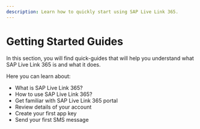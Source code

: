 ```yaml
---
description: Learn how to quickly start using SAP Live Link 365.
---
```


# Getting Started Guides

In this section, you will find quick-guides that will help you understand what SAP Live Link 365 is and what it does.

Here you can learn about:

* What is SAP Live Link 365?
* How to use SAP Live Link 365?
* Get familiar with SAP Live Link 365 portal
* Review details of your account
* Create your first app key
* Send your first SMS message

